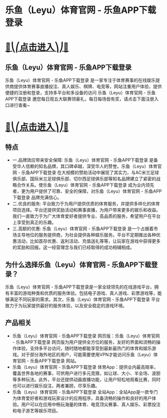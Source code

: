 # 乐鱼（Leyu）体育官网 - 乐鱼APP下载登录

# [🍉⎝⎛点击进入⎞⎠🍉](https://kkdd668.cn)
## 乐鱼（Leyu）体育官网 - 乐鱼APP下载登录
乐鱼（Leyu）体育官网 - 乐鱼APP下载登录 是一家专注于体育赛事的在线娱乐提供商提供体育赛事直播投注、真人娱乐、棋牌、电竞等，网站注重用户体验，提供便捷的注册和登录，支持多平台和多设备的访问 乐鱼（Leyu）体育官网 - 乐鱼APP下载登录 邀您每日观五大联赛领豪礼，每日每场皆有奖，请点击下面注册入口进行查看~
# [🍉⎝⎛点击进入⎞⎠🍉](https://kkdd668.cn)

## 特点
- 一.品牌效应带来安全保障: 乐鱼（Leyu）体育官网 - 乐鱼APP下载登录 是备受华人信赖的知名品牌，其口碑卓越，深受华人的赞誉。乐鱼（Leyu）体育官网 - 乐鱼APP下载登录 在大规模的赞助活动中展现了其实力，与AC米兰足球俱乐部、国际米兰足球俱乐部、切尔西足球俱乐部等知名品牌建立了紧密的战略合作关系。使乐鱼（Leyu）体育官网 - 乐鱼APP下载登录 成为业内领先者，更为用户提供了可靠、安全的保障，对乐鱼（Leyu）体育官网 - 乐鱼APP下载登录 品牌充满信心。
- 二.优良的服务: 平台致力于为用户提供优质的体育服务，并提供多样化的体育项目选择。平台还提供奖励活动和赛事直播，为用户带来更多的娱乐和收益。我们一直致力于为广大体育爱好者提供专业、高品质的服务，希望用户在平台上享受到真正的乐趣。
- 三.高额的优惠: 乐鱼（Leyu）体育官网 - 乐鱼APP下载登录 是一个占据着市场主导地位的服务提供商，为社会提供各种娱乐服务。平台不定期推出各种优惠活动，比如首存优惠、返利活动、充值送礼等等，让玩家在游戏中获得更多的奖励和回报。这一经营理念与我们已经取得的成功相辅相成。

## 为什么选择乐鱼（Leyu）体育官网 - 乐鱼APP下载登录？
乐鱼（Leyu）体育官网 - 乐鱼APP下载登录是一家全球领先的在线游戏平台，拥有丰富的游戏种类和优质的服务体验。包括电子游戏、真人游戏、彩票游戏等，能够满足不同玩家的需求。其次，乐鱼（Leyu）体育官网 - 乐鱼APP下载登录 平台致力于为玩家提供最好的服务体验，以及安全稳定的游戏环境。
## 产品相关
- 乐鱼（Leyu）体育官网 - 乐鱼APP下载登录 网页版：乐鱼（Leyu）体育官网 - 乐鱼APP下载登录 网页版为用户提供全方位的服务，友好的界面和流畅的操作体验，支持多平台访问，随时随地都能享受到最新最热门的体育和娱乐游戏。对于部分海外地区的用户，可能需要使用VPN才能访问乐鱼（Leyu）体育官网 - 乐鱼APP下载登录 网站。
- 乐鱼（Leyu）体育官网 - 乐鱼APP下载登录 体育App：提供业内最高赔率，覆盖世界各地的赛事，可供用户进行多元竞猜，如让球、大小、半全场、波胆等多种玩法。此外，平台还提供动画直播功能，让用户轻松地观看比赛，同时也可以进行娱乐投注，两者兼顾，尽享乐趣。
- 乐鱼（Leyu）体育官网 - 乐鱼APP下载登录 全站App：全站App是一款专门为体育爱好者和游戏玩家设计的应用程序，具备流畅的操作和良好的用户体验。用户可以在应用中畅玩海量的体育、电竞顶尖赛事、真人娱乐、彩票投注和电子游艺等娱乐项目。
